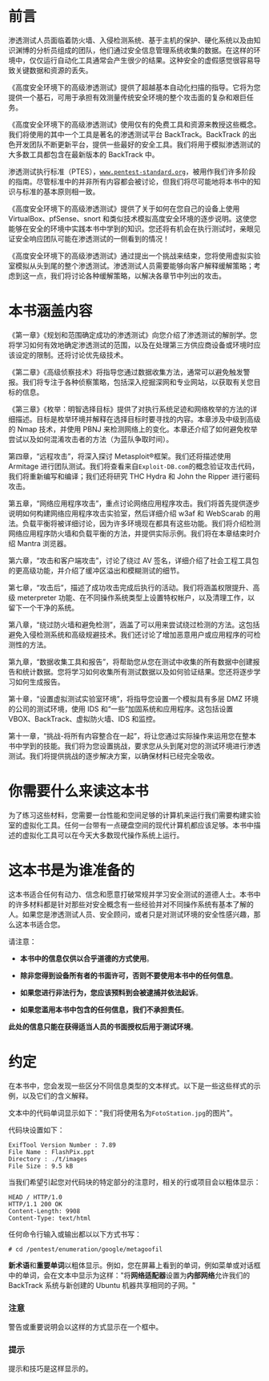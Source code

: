 # 前言

渗透测试人员面临着防火墙、入侵检测系统、基于主机的保护、硬化系统以及由知识渊博的分析员组成的团队，他们通过安全信息管理系统收集的数据。在这样的环境中，仅仅运行自动化工具通常会产生很少的结果。这种安全的虚假感觉很容易导致关键数据和资源的丢失。

《高度安全环境下的高级渗透测试》提供了超越基本自动化扫描的指导。它将为您提供一个基石，可用于承担有效测量传统安全环境的整个攻击面的复杂和艰巨任务。

《高度安全环境下的高级渗透测试》使用仅有的免费工具和资源来教授这些概念。我们将使用的其中一个工具是著名的渗透测试平台 BackTrack。BackTrack 的出色开发团队不断更新平台，提供一些最好的安全工具。我们将用于模拟渗透测试的大多数工具都包含在最新版本的 BackTrack 中。

渗透测试执行标准（PTES），[`www.pentest-standard.org`](http://www.pentest-standard.org)，被用作我们许多阶段的指南。尽管标准中的并非所有内容都会被讨论，但我们将尽可能地将本书中的知识与标准的基本原则相一致。

《高度安全环境下的高级渗透测试》提供了关于如何在您自己的设备上使用 VirtualBox、pfSense、snort 和类似技术模拟高度安全环境的逐步说明。这使您能够在安全的环境中实践本书中学到的知识。您还将有机会在执行测试时，亲眼见证安全响应团队可能在渗透测试的一侧看到的情况！

《高度安全环境下的高级渗透测试》通过提出一个挑战来结束，您将使用虚拟实验室模拟从头到尾的整个渗透测试。渗透测试人员需要能够向客户解释缓解策略；考虑到这一点，我们将讨论各种缓解策略，以解决各章节中列出的攻击。

# 本书涵盖内容

《第一章》《规划和范围确定成功的渗透测试》向您介绍了渗透测试的解剖学。您将学习如何有效地确定渗透测试的范围，以及在处理第三方供应商设备或环境时应该设定的限制。还将讨论优先级技术。

《第二章》《高级侦察技术》将指导您通过数据收集方法，通常可以避免触发警报。我们将专注于各种侦察策略，包括深入挖掘深网和专业网站，以获取有关您目标的信息。

《第三章》《枚举：明智选择目标》提供了对执行系统足迹和网络枚举的方法的详细描述。目标是枚举环境并解释在选择目标时要寻找的内容。本章涉及中级到高级的 Nmap 技术，并使用 PBNJ 来检测网络上的变化。本章还介绍了如何避免枚举尝试以及如何混淆攻击者的方法（为蓝队争取时间）。

第四章，“远程攻击”，将深入探讨 Metasploit®框架。我们还将描述使用 Armitage 进行团队测试。我们将查看来自`Exploit-DB.com`的概念验证攻击代码，我们将重新编写和编译；我们还将研究 THC Hydra 和 John the Ripper 进行密码攻击。

第五章，“网络应用程序攻击”，重点讨论网络应用程序攻击。我们将首先提供逐步说明如何构建网络应用程序攻击实验室，然后详细介绍 w3af 和 WebScarab 的用法。负载平衡将被详细讨论，因为许多环境现在都具有这些功能。我们将介绍检测网络应用程序防火墙和负载平衡的方法，并提供实际示例。我们将在本章结束时介绍 Mantra 浏览器。

第六章，“攻击和客户端攻击”，讨论了绕过 AV 签名，详细介绍了社会工程工具包的更高级功能，并介绍了缓冲区溢出和模糊测试的细节。

第七章，“攻击后”，描述了成功攻击完成后执行的活动。我们将涵盖权限提升、高级 meterpreter 功能、在不同操作系统类型上设置特权帐户，以及清理工作，以留下一个干净的系统。

第八章，“绕过防火墙和避免检测”，涵盖了可以用来尝试绕过检测的方法。这包括避免入侵检测系统和高级规避技术。我们还讨论了增加恶意用户或应用程序的可检测性的方法。

第九章，“数据收集工具和报告”，将帮助您从您在测试中收集的所有数据中创建报告和统计数据。您将学习如何收集所有测试数据以及如何验证结果。您还将逐步学习如何生成报告。

第十章，“设置虚拟测试实验室环境”，将指导您设置一个模拟具有多层 DMZ 环境的公司的测试环境，使用 IDS 和“一些”加固系统和应用程序。这包括设置 VBOX、BackTrack、虚拟防火墙、IDS 和监控。

第十一章，“挑战-将所有内容整合在一起”，将让您通过实际操作来运用您在整本书中学到的技能。我们将为您设置挑战，要求您从头到尾对您的测试环境进行渗透测试。我们将提供挑战的逐步解决方案，以确保材料已经完全吸收。

# 你需要什么来读这本书

为了练习这些材料，您需要一台性能和空间足够的计算机来运行我们需要构建实验室的虚拟化工具。任何一台带有一点硬盘空间的现代计算机都应该足够。本书中描述的虚拟化工具可以在今天大多数现代操作系统上运行。

# 这本书是为谁准备的

这本书适合任何有动力、信念和愿意打破常规并学习安全测试的道德人士。本书中的许多材料都是针对那些对安全概念有一些经验并对不同操作系统有基本了解的人。如果您是渗透测试人员、安全顾问，或者只是对测试环境的安全性感兴趣，那么这本书适合您。

请注意：

+   **本书中的信息仅供以合乎道德的方式使用**。

+   **除非您得到设备所有者的书面许可，否则不要使用本书中的任何信息**。

+   **如果您进行非法行为，您应该预料到会被逮捕并依法起诉**。

+   **如果您滥用本书中包含的任何信息，我们不承担责任**。

**此处的信息只能在获得适当人员的书面授权后用于测试环境**。

# 约定

在本书中，您会发现一些区分不同信息类型的文本样式。以下是一些这些样式的示例，以及它们的含义解释。

文本中的代码单词显示如下："我们将使用名为`FotoStation.jpg`的图片"。

代码块设置如下：

```
ExifTool Version Number : 7.89
File Name : FlashPix.ppt
Directory : ./t/images
File Size : 9.5 kB

```

当我们希望引起您对代码块的特定部分的注意时，相关的行或项目会以粗体显示：

```
HEAD / HTTP/1.0
HTTP/1.1 200 OK
Content-Length: 9908
Content-Type: text/html

```

任何命令行输入或输出都以以下方式书写：

```
# cd /pentest/enumeration/google/metagoofil 

```

**新术语**和**重要单词**以粗体显示。例如，您在屏幕上看到的单词，例如菜单或对话框中的单词，会在文本中显示为这样："将**网络适配器**设置为**内部网络**允许我们的 BackTrack 系统与新创建的 Ubuntu 机器共享相同的子网。"

### 注意

警告或重要说明会以这样的方式显示在一个框中。

### 提示

提示和技巧是这样显示的。
